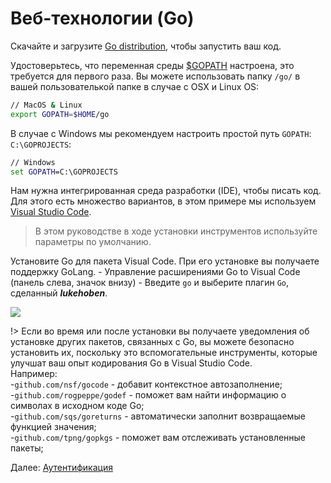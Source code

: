 # Веб-технологии (Go)

Скачайте и загрузите [Go distribution](https://golang.org/doc/install), чтобы запустить ваш код. 

Удостоверьтесь, что переменная среды [$GOPATH](https://github.com/golang/go/wiki/GOPATH) настроена, это требуется для первого раза. 
Вы можете использовать папку `/go/` в вашей пользователькой папке в случае с OSX и Linux OS:

```bash
// MacOS & Linux
export GOPATH=$HOME/go
```

В случае с Windows мы рекомендуем настроить простой путь `GOPATH`: `C:\GOPROJECTS`:

```cmd
// Windows
set GOPATH=C:\GOPROJECTS
```

Нам нужна интегрированная среда разработки (IDE), чтобы писать код. Для этого есть множество вариантов, в этом примере мы используем  [Visual Studio Code](https://code.visualstudio.com/).

> В этом руководстве в ходе установки инструментов используйте параметры по умолчанию.

Установите Go для пакета Visual Code. При его установке вы получаете поддержку GoLang.
    - Управление расширениями Go to Visual Code (панель слева, значок внизу)
    - Введите `go` и выберите плагин `Go`, сделанный ***lukehoben***.

![](_media/go/install_go_extension.gif) 


!> Если во время или после установки вы получаете уведомления об установке других пакетов, связанных с Go, вы можете безопасно установить их, поскольку это вспомогательные инструменты, которые улучшат ваш опыт кодирования Go в Visual Studio Code.   
Например:    
-`github.com/nsf/gocode` - добавит контекстное автозаполнение;    
-`github.com/rogpeppe/godef` - поможет вам найти информацию о символах в исходном коде Go;    
-`github.com/sqs/goreturns` - автоматически заполнит возвращаемые функцией значения;    
-`github.com/tpng/gopkgs` - поможет вам отслеживать установленные пакеты;

Далее: [Аутентификация](oauth/)
